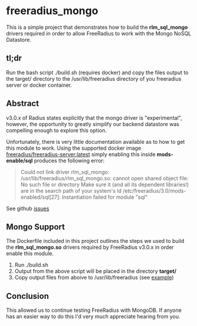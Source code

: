 # freeradius_mongo

This is a simple project that demonstrates how to build the **rlm_sql_mongo** drivers required in order to allow FreeRadius to work with the Mongo NoSQL Datastore.

## tl;dr
Run the bash script ./build.sh (requires docker) and copy the files output to the target/ directory to the /usr/lib/freeradius directory of you freeradius server or docker container.

## Abstract
v3.0.x of Radius states explicitly that the mongo driver is "experimental", however, the opportunity to greatly simplify our backend datastore was compelling enough to explore this option.

Unfortunately, there is very little documentation available as to how to get this module to work.   Using the supported docker image [freeradius/freeradius-server:latest](https://hub.docker.com/r/freeradius/freeradius-server) simply enabling this inside **mods-enable/sql** produces the following error:

> Could not link driver rlm_sql_mongo: /usr/lib/freeradius/rlm_sql_mongo.so:  cannot open shared object file: No such file or directory Make sure it (and all its dependent libraries!) are in the search path of your system's ld /etc/freeradius/3.0/mods-enabled/sql[27]: Instantiation failed for module "sql"

See github [issues](https://github.com/FreeRADIUS/freeradius-server/issues?q=mongo)

## Mongo Support
The Dockerfile included in this project outlines the steps we used to build the **rlm_sql_mongo.so** drivers required by FreeRadius v3.0.x in order enable this module.

1. Run ./build.sh
2. Output from the above script will be placed in the directory **target/**
3. Copy output files from aboive to /usr/lib/freeradius (see [example](../example/Dockerfile))


## Conclusion
This allowed us to continue testing FreeRadius with MongoDB.  If anyone has an easier way to do this I'd very much appreciate hearing from you.
